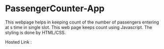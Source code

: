 # PassengerCounter-App

This webpage helps in keeping count of the number of passengers entering at s time in single slot.
This web page keeps count using Javascript.
The styling is done by HTML/CSS.

Hosted Link : 
